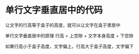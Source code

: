 # 单行文字垂直居中的代码
让文字的行高等于盒子的高度，就可以让文字在盒子里居中

单行文字垂直居中的原理
行高 = 上空隙 + 文字本身高度 + 下空隙

如果行高小于盒子高度，文字偏上，行高大于盒子高度，文字偏下
